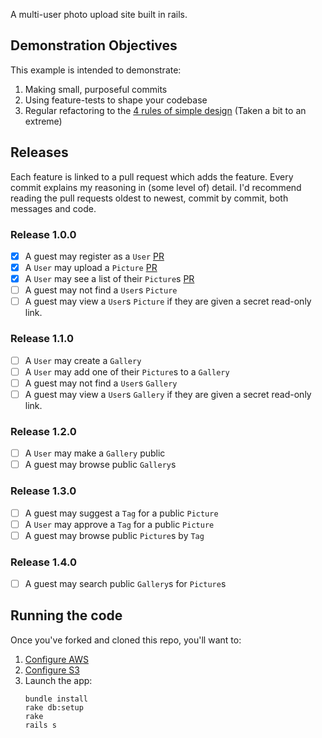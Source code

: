 A multi-user photo upload site built in rails.

## Demonstration Objectives
This example is intended to demonstrate:

1. Making small, purposeful commits
2. Using feature-tests to shape your codebase
3. Regular refactoring to the [4 rules of simple
   design](http://www.jbrains.ca/permalink/the-four-elements-of-simple-design)
   (Taken a bit to an extreme)

## Releases
Each feature is linked to a pull request which adds the feature. Every commit
explains my reasoning in (some level of) detail. I'd recommend reading the pull
requests oldest to newest, commit by commit, both messages and code.

### Release 1.0.0

- [x] A guest may register as a
  `User` [PR](https://github.com/codeunion/example-rails-4-image-gallery/pull/1)
- [x] A `User` may upload a `Picture`
  [PR](https://github.com/codeunion/example-rails-4-image-gallery/pull/2)
- [x] A `User` may see a list of their `Picture`s
  [PR](https://github.com/codeunion/example-rails-4-image-gallery/pull/3)
- [ ] A guest may not find a `User`s `Picture`
- [ ] A guest may view a `User`s `Picture` if they are given a secret
  read-only link.

### Release 1.1.0

- [ ] A `User` may create a `Gallery`
- [ ] A `User` may add one of their `Picture`s to a `Gallery`
- [ ] A guest may not find a `User`s `Gallery`
- [ ] A guest may view a `User`s `Gallery` if they are given a secret read-only
  link.

### Release 1.2.0

- [ ] A `User` may make a `Gallery` public
- [ ] A guest may browse public `Gallery`s

### Release 1.3.0

- [ ] A guest may suggest a `Tag` for a public `Picture`
- [ ] A `User` may approve a `Tag` for a public `Picture`
- [ ] A guest may browse public `Picture`s by `Tag`

### Release 1.4.0

- [ ] A guest may search public `Gallery`s for `Picture`s

## Running the code

Once you've forked and cloned this repo, you'll want to:

1. [Configure
   AWS](https://github.com/codeunion/examples-sinatra/blob/master/s3-file-upload/README.md#configuring-aws)
2. [Configure
   S3](https://github.com/codeunion/examples-sinatra/blob/master/s3-file-upload/README.md#configuring-s3)
3. Launch the app:
   ```
   bundle install
   rake db:setup
   rake
   rails s
   ```
